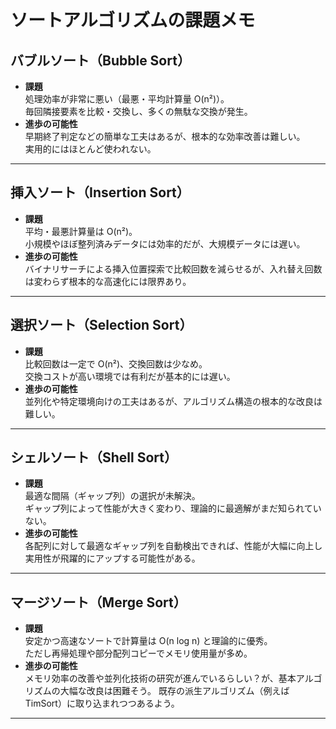 # ソートアルゴリズムの課題メモ

## バブルソート（Bubble Sort）

- **課題**  
  処理効率が非常に悪い（最悪・平均計算量 O(n²)）。  
  毎回隣接要素を比較・交換し、多くの無駄な交換が発生。  
- **進歩の可能性**  
  早期終了判定などの簡単な工夫はあるが、根本的な効率改善は難しい。  
  実用的にはほとんど使われない。

---

## 挿入ソート（Insertion Sort）

- **課題**  
  平均・最悪計算量は O(n²)。  
  小規模やほぼ整列済みデータには効率的だが、大規模データには遅い。  
- **進歩の可能性**  
  バイナリサーチによる挿入位置探索で比較回数を減らせるが、入れ替え回数は変わらず根本的な高速化には限界あり。

---

## 選択ソート（Selection Sort）

- **課題**  
  比較回数は一定で O(n²)、交換回数は少なめ。  
  交換コストが高い環境では有利だが基本的には遅い。  
- **進歩の可能性**  
  並列化や特定環境向けの工夫はあるが、アルゴリズム構造の根本的な改良は難しい。

---

## シェルソート（Shell Sort）

- **課題**  
  最適な間隔（ギャップ列）の選択が未解決。  
  ギャップ列によって性能が大きく変わり、理論的に最適解がまだ知られていない。  
- **進歩の可能性**  
  各配列に対して最適なギャップ列を自動検出できれば、性能が大幅に向上し実用性が飛躍的にアップする可能性がある。

---

## マージソート（Merge Sort）

- **課題**  
  安定かつ高速なソートで計算量は O(n log n) と理論的に優秀。  
  ただし再帰処理や部分配列コピーでメモリ使用量が多め。  
- **進歩の可能性**  
  メモリ効率の改善や並列化技術の研究が進んでいるらしい？が、基本アルゴリズムの大幅な改良は困難そう。 
  既存の派生アルゴリズム（例えば TimSort）に取り込まれつつあるよう。

---
